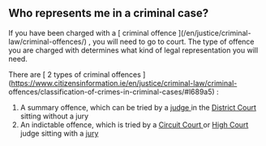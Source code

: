 ##  Who represents me in a criminal case?

If you have been charged with a [ criminal offence ](/en/justice/criminal-
law/criminal-offences/) , you will need to go to court. The type of offence
you are charged with determines what kind of legal representation you will
need.

There are [ 2 types of criminal offences
](https://www.citizensinformation.ie/en/justice/criminal-law/criminal-
offences/classification-of-crimes-in-criminal-cases/#l689a5) :

  1. A summary offence, which can be tried by a [ judge ](/en/justice/courtroom/judge/) in the [ District Court ](/en/justice/courts-system/district-court/) sitting without a jury 
  2. An indictable offence, which is tried by a [ Circuit Court ](/en/justice/courts-system/circuit-court/) or [ High Court ](/en/justice/courts-system/high-court/) judge sitting with a [ jury ](https://www.citizensinformation.ie/en/justice/courtroom/jury/)

